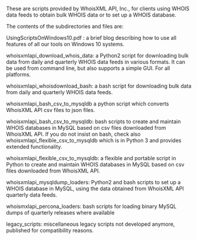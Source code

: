 These are scripts provided by WhoisXML API, Inc.,
for clients using WHOIS data feeds to obtain bulk WHOIS data
or to set up a WHOIS database.

The contents of the subdirectories and files are:

UsingScriptsOnWindows10.pdf    : a brief blog describing how to use
			       	 all features of all our tools on
				 Windows 10 systems.

whoisxmlapi_download_whois_data: a Python2 script for downloading
				 bulk data from daily and quarterly WHOIS
				 data feeds in various formats.
				 It can be used from command line,
				 but also supports a simple GUI.
				 For all platforms.

whoisxmlapi_whoisdownload_bash:  a bash script for downloading bulk
				 data from daily and quarterly WHOIS
				 data feeds.

whoisxmlapi_bash_csv_to_mysqldb  a python script which converts WhoisXML API
				 csv files to json files.

whoisxmlapi_bash_csv_to_mysqldb: bash scripts to create and maintain
				 WHOIS databases in MySQL
				 based on csv files downloaded from
				 WhoisXML API.
				 If you do not insist on bash,
				 check also
				 whoisxmlapi_flexible_csv_to_mysqldb
				 which is in Python 3 
				 and provides extended functionality.

whoisxmlapi_flexible_csv_to_mysqldb:
				a flexible and portable script in Python
				to create and maintain
				WHOIS databases in MySQL
				based on csv files downloaded from
				WhoisXML API.	

whoisxmlapi_mysqldump_loaders:   Python2 and bash scripts to set up a
				 WHOIS database in MySQL,
				 using the data obtained from
				 WhoisXML API quarterly data feeds.

whoismxlapi_percona_loaders:    bash scripts for loading binary MySQL
				dumps of quarterly releases where available

legacy_scripts:                 miscellaneous legacy scripts not developed
				anymore, published for compatibility reasons.
				

